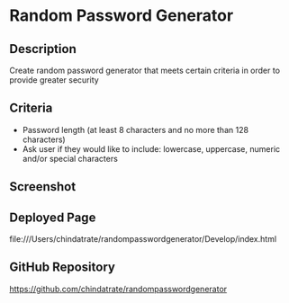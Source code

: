 # Random Password Generator

## Description
Create random password generator that meets certain criteria in order to provide greater security

## Criteria
- Password length (at least 8 characters and no more than 128 characters)
- Ask user if they would like to include: lowercase, uppercase, numeric and/or special characters

## Screenshot


## Deployed Page
file:///Users/chindatrate/randompasswordgenerator/Develop/index.html

## GitHub Repository
https://github.com/chindatrate/randompasswordgenerator